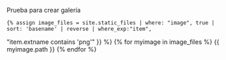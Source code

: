 Prueba para crear galería 

	{% assign image_files = site.static_files | where: "image", true | sort: 'basename' | reverse | where_exp:"item",
"item.extname contains 'png'" }} %}
	{% for myimage in image_files %}
	 {{ myimage.path }}
	{% endfor %}	
